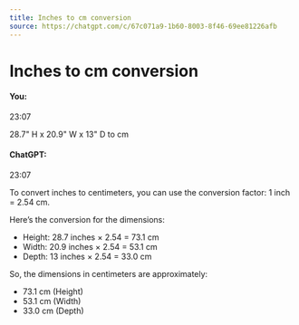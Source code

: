 ```yaml
---
title: Inches to cm conversion
source: https://chatgpt.com/c/67c071a9-1b60-8003-8f46-69ee81226afb
---
```


# Inches to cm conversion

#### You:
<time datetime="2025-02-27T14:07:34.237Z" title="2/27/2025, 11:07:34 PM">23:07</time>

28.7" H x 20.9" W x 13" D to cm

#### ChatGPT:
<time datetime="2025-02-27T14:07:37.608Z" title="2/27/2025, 11:07:37 PM">23:07</time>

To convert inches to centimeters, you can use the conversion factor: 1 inch = 2.54 cm.

Here’s the conversion for the dimensions:

- Height: 28.7 inches × 2.54 = 73.1 cm
- Width: 20.9 inches × 2.54 = 53.1 cm
- Depth: 13 inches × 2.54 = 33.0 cm

So, the dimensions in centimeters are approximately:

- 73.1 cm (Height)
- 53.1 cm (Width)
- 33.0 cm (Depth)
